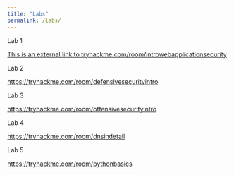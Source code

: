 ```yaml
---
title: "Labs"
permalink: /Labs/
---
```

Lab 1

[This is an external link to tryhackme.com/room/introwebapplicationsecurity](https://tryhackme.com/room/introwebapplicationsecurity)

Lab 2

https://tryhackme.com/room/defensivesecurityintro

Lab 3

https://tryhackme.com/room/offensivesecurityintro

Lab 4

https://tryhackme.com/room/dnsindetail

Lab 5

https://tryhackme.com/room/pythonbasics
